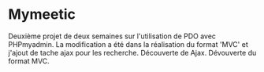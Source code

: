 # Mymeetic
Deuxième projet de deux semaines sur l'utilisation de PDO avec PHPmyadmin. La modification a été dans la réalisation du format 'MVC' et j'ajout de tache ajax pour les recherche.
Découverte de Ajax.
Dévouverte du format MVC.
